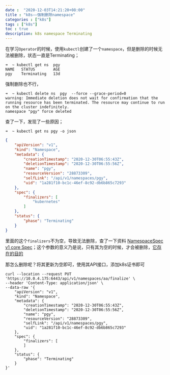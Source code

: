 ```yaml
---
date :  "2020-12-03T14:21:20+08:00" 
title : "k8s——强制删除namespace" 
categories : ["k8s"] 
tags : ["k8s"] 
toc : true
description: k8s namespace Terminating
---
```


在学习`Operator`的时候，使用`kubectl`创建了一个`namespace`，但是删除的时候无法被删除，状态一直是Terminating；

```shell
➜  ~ kubectl get ns  pgy
NAME   STATUS        AGE
pgy    Terminating   13d
```

强制删除也不行，

```shell
➜  ~ kubectl delete ns  pgy  --force --grace-period=0
warning: Immediate deletion does not wait for confirmation that the running resource has been terminated. The resource may continue to run on the cluster indefinitely.
namespace "pgy" force deleted
```

查了一下，发现了一些原因；

```
➜  ~ kubectl get ns pgy -o json
```

```json
{
    "apiVersion": "v1",
    "kind": "Namespace",
    "metadata": {
        "creationTimestamp": "2020-12-30T06:55:43Z",
        "deletionTimestamp": "2020-12-30T06:55:56Z",
        "name": "pgy",
        "resourceVersion": "28873309",
        "selfLink": "/api/v1/namespaces/pgy",
        "uid": "1a281f10-bc1c-46ef-8c92-db6b865c7293"
    },
    "spec": {
        "finalizers": [
            "kubernetes"
        ]
    },
    "status": {
        "phase": "Terminating"
    }
}
```

里面的这个`finalizers`不为空，导致无法删除，查了一下资料 [NamespaceSpec v1 core Spec](https://kubernetes.io/docs/reference/generated/kubernetes-api/v1.19/#namespacespec-v1-core)；这个参数的意义乃是说，只有其为空的时候，才会被删除，[它存在的目的](https://github.com/kubernetes/community/blob/master/contributors/design-proposals/architecture/namespaces.md#finalizers)

那怎么删除呢？将其更新为空即可，使用其API接口，添加k8s证书即可

```shell
curl --location --request PUT 'https://10.0.4.175:6443/api/v1/namespaces/aa/finalize' \
--header 'Content-Type: application/json' \
--data-raw '{
    "apiVersion": "v1",
    "kind": "Namespace",
    "metadata": {
        "creationTimestamp": "2020-12-30T06:55:43Z",
        "deletionTimestamp": "2020-12-30T06:55:56Z",
        "name": "pgy",
        "resourceVersion": "28873309",
        "selfLink": "/api/v1/namespaces/pgy",
        "uid": "1a281f10-bc1c-46ef-8c92-db6b865c7293"
    },
    "spec": {
        "finalizers": [
        ]
    },
    "status": {
        "phase": "Terminating"
    }
}'
```

